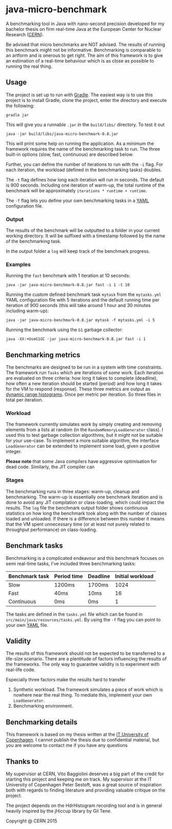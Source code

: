 # java-micro-benchmark
A benchmarking tool in Java with nano-second precision developed for my bachelor thesis on 
firm real-time Java at the European Center for Nuclear Research
([CERN](http://home.cern/)).

Be advised that micro benchmarks are NOT advised. The results of running this benchmark 
might not be informative. Benchmarking is comparable to an artform and is onerous
to get right. The aim of this framework is to give an estimation of a real-time behaviour
which is as close as possible to running the real thing.

## Usage
The project is set up to run with [Gradle](http://gradle.org).
The easiest way is to use this project is to install Gradle, clone the project,
enter the directory and execute the following:

    gradle jar
    
This will give you a runnable ``.jar`` in the ``build/libs/`` directory. To test it out

    java -jar build/libs/java-micro-benchmark-0.8.jar
    
This will print some help on running the application. As a minimum the framework requires
the name of the benchmarking task to run. The three built-in options (slow, fast,
continuous) are described below.

Further, you can define the number of iterations to run with the ``-i`` flag.
For each iteration, the workload (defined in the benchmarking tasks) doubles.

The ``-t`` flag defines how long each iteration will run in seconds.
The default is 900 seconds. Including one iteration of warm-up, the total runtime of the
benchmark will be approximately ``iterations * runtime + runtime``.

The ``-f`` flag lets you define your own benchmarking tasks in a [YAML](http://yaml.org)
configuration file.

### Output
The results of the benchmark will be outputted to a folder in your current working
directory. It will be suffixed with a timestamp followed by the name of the benchmarking
task.

In the output folder a ``log`` will keep track of the benchmark progress. 

### Examples
Running the ``fast`` benchmark with 1 iteration at 10 seconds:

    java -jar java-micro-benchmark-0.8.jar fast -i 1 -t 10
    
Running the custom defined benchmark task ``mytask`` from the ``mytasks.yml`` 
YAML configuration file with 5 iterations and the default running time per iteration
of 900 seconds (this will take around 1 hour and 30 minutes including warm-up):

    java -jar java-micro-benchmark-0.8.jar mytask -f mytasks.yml -i 5
    
Running the benchmark using the ``G1`` garbage collector:

    java -XX:+UseG1GC -jar java-micro-benchmark-0.8.jar fast -i 1

## Benchmarking metrics
The benchmarks are designed to be run in a system with time constraints. The framework
run ``Tasks`` which are iterations of *some* work.
Each iteration are evaluated on three criteria: how long it takes to complete (deadline),
how often a new iteration should be started (period) and how long it takes for the
VM to respond (response). These three metrics are output as
[dynamic range histograms](http://www.hdrhistogram.org/). Once per metric per iteration. So
three files in total per iteration.

### Workload
The framework currently simulates *work* by simply creating and removing 
elements from a lists at random (in the ``RandomMemoryLoadGenerator`` class).
I used this to test garbage collection algorithms, but it might not be suitable for
your use-case. To implement a more suitable algorithm, the interface ``LoadGenerator``
can be extended to implement some load, given a positive integer.
 
**Please note** that some Java compilers have aggressive optimisation for dead code.
Similarly, the JIT compiler can 

### Stages
The benchmarking runs in three stages: warm-up, cleanup and benchmarking. The warm-up is 
essentially one benchmark iteration and is done to avoid any JIT compilation or 
class-loading, which could impact the results. The ``log`` file the benchmark output
folder shows continuous statistics on how long the benchmark took along with
the number of classes loaded and unloaded. If there is a difference between this
number it means that the VM spent unnecessary time (or at least not purely
related to throughput performance) on class-loading. 

## Benchmark tasks
Benchmarking is a complicated endeavour and this benchmark focuses on semi real-time
tasks, I've included three benchmarking tasks:

| Benchmark task  | Period time | Deadline | Initial workload |
| --------------- | ----------- | -------- | ---------------- |
| Slow            | 1200ms      | 1700ms   | 1024             |
| Fast            | 40ms        | 10ms     | 16               |
| Continuous      | 0ms         | 0ms      | 1                |

The tasks are defined in the ``tasks.yml`` file which can be found in
``src/main/java/resources/tasks.yml``. By using the ``-f`` flag you can point to your own
[YAML](http://yaml.org/) file.

## Validity
The results of this framework should not be expected to be transferred to a life-size
scenario. There are a plentitude of factors influencing the results of the frameworks. 
The only way to guarantee validity is to experiment with real-life code.

Especially three factors make the results hard to transfer

1. Synthetic workload. The framework simulates a piece of work which is nowhere near the
real thing. To mediate this, implement your own ``LoadGenerator``.
2. Benchmarking environment. 

## Benchmarking details

This framework is based on my thesis written at the
[IT University of Copenhagen](http://itu.dk). I cannot publish the thesis due to
confidential material, but you are welcome to contact me if you have any questions

## Thanks to
My supervisor at CERN, Vito Baggiolini deserves a big part of the credit for starting
this project and keeping me on track. My supervisor at the IT University of Copenhagen
Peter Sestoft, was a great source of inspiration both with regards to finding literature
and providing valuable critique on the project.

The project depends on the HdrHistogram recording tool and is in general heavily
inspired by the jHiccup library by Gil Tene.


Copyright @ CERN 2015
